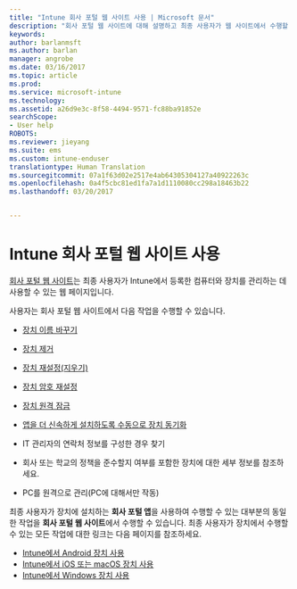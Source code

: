 ```yaml
---
title: "Intune 회사 포털 웹 사이트 사용 | Microsoft 문서"
description: "회사 포털 웹 사이트에 대해 설명하고 최종 사용자가 웹 사이트에서 수행할 수 있는 작업 단계로 연결되는 링크를 제공합니다."
keywords: 
author: barlanmsft
ms.author: barlan
manager: angrobe
ms.date: 03/16/2017
ms.topic: article
ms.prod: 
ms.service: microsoft-intune
ms.technology: 
ms.assetid: a26d9e3c-8f58-4494-9571-fc88ba91852e
searchScope:
- User help
ROBOTS: 
ms.reviewer: jieyang
ms.suite: ems
ms.custom: intune-enduser
translationtype: Human Translation
ms.sourcegitcommit: 07a1f63d02e2517e4ab64305304127a40922263c
ms.openlocfilehash: 0a4f5cbc81ed1fa7a1d1110080cc298a18463b22
ms.lasthandoff: 03/20/2017


---
```


# <a name="using-the-intune-company-portal-website"></a>Intune 회사 포털 웹 사이트 사용
[회사 포털 웹 사이트](http://portal.manage.microsoft.com)는 최종 사용자가 Intune에서 등록한 컴퓨터와 장치를 관리하는 데 사용할 수 있는 웹 페이지입니다.

사용자는 회사 포털 웹 사이트에서 다음 작업을 수행할 수 있습니다.

-   [장치 이름 바꾸기](rename-your-device-cpwebsite.md)

-   [장치 제거](remove-your-device-cpwebsite.md)

-   [장치 재설정(지우기)](reset-erase-your-device-cpwebsite.md)

-   [장치 암호 재설정](reset-your-passcode-cpwebsite.md)

-   [장치 원격 잠금](remote-lock-your-device-cpwebsite.md)

-    [앱을 더 신속하게 설치하도록 수동으로 장치 동기화](sync-your-device-manually-cpwebsite.md)

-   IT 관리자의 연락처 정보를 구성한 경우 찾기

-   회사 또는 학교의 정책을 준수할지 여부를 포함한 장치에 대한 세부 정보를 참조하세요.

-   PC를 원격으로 관리(PC에 대해서만 작동)

최종 사용자가 장치에 설치하는 **회사 포털 앱**을 사용하여 수행할 수 있는 대부분의 동일한 작업을 **회사 포털 웹 사이트**에서 수행할 수 있습니다. 최종 사용자가 장치에서 수행할 수 있는 모든 작업에 대한 링크는 다음 페이지를 참조하세요.

- [Intune에서 Android 장치 사용](using-your-android-device-with-intune.md)
- [Intune에서 iOS 또는 macOS 장치 사용](using-your-ios-or-macOS-device-with-intune.md)
- [Intune에서 Windows 장치 사용](using-your-windows-device-with-intune.md)

